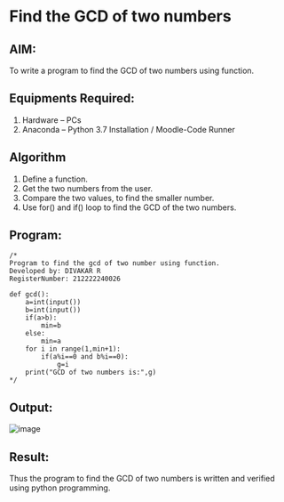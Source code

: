 # Find the GCD of two numbers

## AIM:
To write a program to find the GCD of two numbers using function.

## Equipments Required:
1. Hardware – PCs
2. Anaconda – Python 3.7 Installation / Moodle-Code Runner

## Algorithm
1. Define a function.
2. Get the two numbers from the user.
3. Compare the two values, to find the smaller number.
4. Use for() and if() loop to find the GCD of the two numbers.

## Program:
```
/*
Program to find the gcd of two number using function.
Developed by: DIVAKAR R
RegisterNumber: 212222240026

def gcd():
    a=int(input())
    b=int(input())
    if(a>b):
        min=b
    else:
        min=a
    for i in range(1,min+1):
        if(a%i==0 and b%i==0):
            g=i
    print("GCD of two numbers is:",g)
*/
```

## Output:
![image](https://github.com/divakar618/GCD-of-two-numbers/assets/121932143/14123d7f-d279-42d7-8e35-8b5cab700e4f)


## Result:
Thus the program to find the GCD of two numbers is written and verified using python programming.

